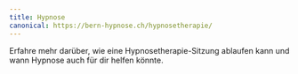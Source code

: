 ```yaml
---
title: Hypnose
canonical: https://bern-hypnose.ch/hypnosetherapie/
---
```


Erfahre mehr darüber, wie eine Hypnosetherapie-Sitzung ablaufen kann
und wann Hypnose auch für dir helfen könnte.
